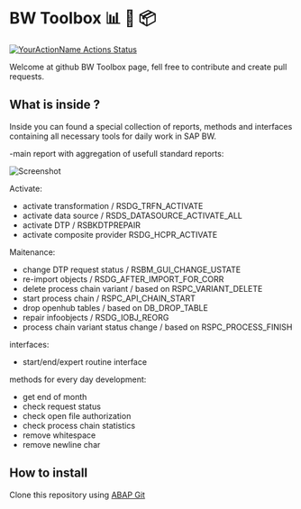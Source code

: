 # BW Toolbox 📊 🔨 📦

[![YourActionName Actions Status](https://github.com/pawelwiejkut/bw_toolbox/workflows/CI/badge.svg)](https://github.com/pawelwiejkut/bw_toolbox/actions)

Welcome at github BW Toolbox page, fell free to contribute and create pull requests.

## What is inside ?

Inside you can found a special collection of reports, methods and interfaces containing all necessary tools for daily work in SAP BW.

-main report with aggregation of usefull standard reports:

![Screenshot](https://i.imgur.com/b3fRaoL.png)

Activate:
- activate transformation / RSDG_TRFN_ACTIVATE
- activate data source / RSDS_DATASOURCE_ACTIVATE_ALL
- activate DTP / RSBKDTPREPAIR
- activate composite provider RSDG_HCPR_ACTIVATE

Maitenance:
- change DTP request status / RSBM_GUI_CHANGE_USTATE
- re-import objects / RSDG_AFTER_IMPORT_FOR_CORR
- delete process chain variant / based on RSPC_VARIANT_DELETE
- start process chain / RSPC_API_CHAIN_START
- drop openhub tables / based on DB_DROP_TABLE
- repair infoobjects / RSDG_IOBJ_REORG
- process chain variant status change / based on RSPC_PROCESS_FINISH

interfaces:
- start/end/expert routine interface

methods for every day development:
- get end of month
- check request status
- check open file authorization
- check process chain statistics
- remove whitespace
- remove newline char

## How to install
Clone this repository using [ABAP Git](https://github.com/larshp/abapGit)

